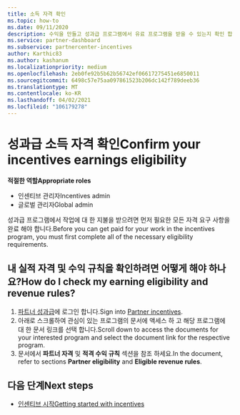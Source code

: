 ```yaml
---
title: 소득 자격 확인
ms.topic: how-to
ms.date: 09/11/2020
description: 수익을 만들고 성과급 프로그램에서 유료 프로그램을 받을 수 있는지 확인 합니다. 파트너 센터에서 소득 자격 및 수익 규칙을 확인 하세요.
ms.service: partner-dashboard
ms.subservice: partnercenter-incentives
author: Karthic83
ms.author: kashanum
ms.localizationpriority: medium
ms.openlocfilehash: 2eb0fe92b5b62b56742ef06617275451e6850011
ms.sourcegitcommit: 6498c57e75aa097861523b206dc142f789deeb36
ms.translationtype: MT
ms.contentlocale: ko-KR
ms.lasthandoff: 04/02/2021
ms.locfileid: "106179278"
---
```

# <a name="confirm-your-incentives-earnings-eligibility"></a><span data-ttu-id="75239-104">성과급 소득 자격 확인</span><span class="sxs-lookup"><span data-stu-id="75239-104">Confirm your incentives earnings eligibility</span></span>

<span data-ttu-id="75239-105">**적절한 역할**</span><span class="sxs-lookup"><span data-stu-id="75239-105">**Appropriate roles**</span></span>

- <span data-ttu-id="75239-106">인센티브 관리자</span><span class="sxs-lookup"><span data-stu-id="75239-106">Incentives admin</span></span>
- <span data-ttu-id="75239-107">글로벌 관리자</span><span class="sxs-lookup"><span data-stu-id="75239-107">Global admin</span></span>

<span data-ttu-id="75239-108">성과급 프로그램에서 작업에 대 한 지불을 받으려면 먼저 필요한 모든 자격 요구 사항을 완료 해야 합니다.</span><span class="sxs-lookup"><span data-stu-id="75239-108">Before you can get paid for your work in the incentives program, you must first complete all of the necessary eligibility requirements.</span></span>

## <a name="how-do-i-check-my-earning-eligibility-and-revenue-rules"></a><span data-ttu-id="75239-109">내 실적 자격 및 수익 규칙을 확인하려면 어떻게 해야 하나요?</span><span class="sxs-lookup"><span data-stu-id="75239-109">How do I check my earning eligibility and revenue rules?</span></span>

1. <span data-ttu-id="75239-110">[파트너 성과급](https://partner.microsoft.com/membership/partner-incentives)에 로그인 합니다.</span><span class="sxs-lookup"><span data-stu-id="75239-110">Sign into [Partner incentives](https://partner.microsoft.com/membership/partner-incentives).</span></span>
2. <span data-ttu-id="75239-111">아래로 스크롤하여 관심이 있는 프로그램의 문서에 액세스 하 고 해당 프로그램에 대 한 문서 링크를 선택 합니다.</span><span class="sxs-lookup"><span data-stu-id="75239-111">Scroll down to access the documents for your interested program and select the document link for the respective program.</span></span>
3. <span data-ttu-id="75239-112">문서에서 **파트너 자격** 및 **적격 수익 규칙** 섹션을 참조 하세요.</span><span class="sxs-lookup"><span data-stu-id="75239-112">In the document, refer to sections **Partner eligibility** and **Eligible revenue rules**.</span></span>

## <a name="next-steps"></a><span data-ttu-id="75239-113">다음 단계</span><span class="sxs-lookup"><span data-stu-id="75239-113">Next steps</span></span>

- [<span data-ttu-id="75239-114">인센티브 시작</span><span class="sxs-lookup"><span data-stu-id="75239-114">Getting started with incentives</span></span>](incentives-get-started-intro.md)
